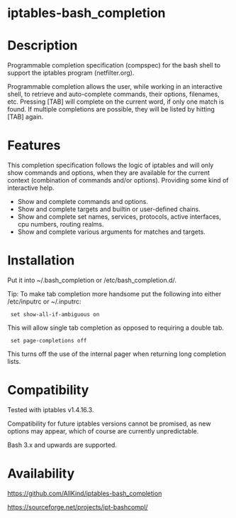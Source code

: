 iptables-bash_completion
==


Description
===========

Programmable completion specification (compspec) for the bash shell to support the iptables program (netfilter.org).


Programmable completion allows the user, while working in an interactive shell, to retrieve and auto-complete commands,
their options, filenames, etc.
Pressing [TAB] will complete on the current word, if only one match is found.
If multiple completions are possible, they will be listed by hitting [TAB] again.


Features
========

This completion specification follows the logic of iptables and will only show commands and options, 
when they are available for the current context (combination of commands and/or options).
Providing some kind of interactive help.

- Show and complete commands and options.
- Show and complete targets and builtin or user-defined chains.
- Show and complete set names, services, protocols, active interfaces, cpu numbers, routing realms.
- Show and complete various arguments for matches and targets.


Installation
============

Put it into ~/.bash_completion or /etc/bash_completion.d/.

Tip: To make tab completion more handsome put the following into either /etc/inputrc or ~/.inputrc:

     set show-all-if-ambiguous on

This will allow single tab completion as opposed to requiring a double tab.

     set page-completions off

This turns off the use of the internal pager when returning long completion lists.


Compatibility
=============

Tested with iptables v1.4.16.3.

Compatibility for future iptables versions cannot be promised, as new options may appear, 
which of course are currently unpredictable.

Bash 3.x and upwards are supported.


Availability
============

https://github.com/AllKind/iptables-bash_completion

https://sourceforge.net/projects/ipt-bashcompl/
